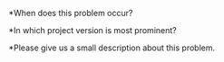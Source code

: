*When does this problem occur?

*In which project version is most prominent?

*Please give us a small description about this problem.
